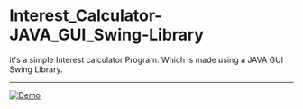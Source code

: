 # Interest_Calculator-JAVA_GUI_Swing-Library
it's a simple Interest calculator Program. Which is made using a JAVA GUI Swing Library.

---

<a href="https://ibb.co/dKCv4rJ"><img src="https://i.ibb.co/DKcFftg/Demo.gif" alt="Demo" border="0"></a>
